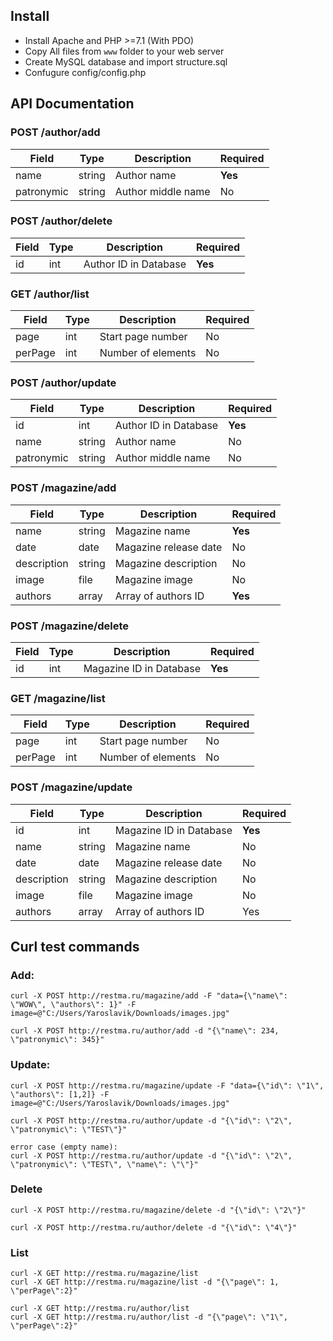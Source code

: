## Install
- Install Apache and PHP >=7.1 (With PDO)
- Copy All files from `www` folder to your web server
- Create MySQL database and import structure.sql
- Confugure config/config.php

## API Documentation
### POST /author/add
| Field       | Type    | Description          | Required |
|  ---        | ----    |      ----------      |  ------  |
|  name       | string  |   Author name        | **Yes**  |
|  patronymic | string  |   Author middle name | No       |

### POST /author/delete
| Field       | Type    | Description          | Required |
|  ---        | ----    |      ----------      |  ------  |
|  id         | int     |Author ID in Database | **Yes**  |

### GET /author/list
| Field       | Type    | Description          | Required |
|  ---        | ----    |      ----------      |  ------  |
|  page       | int     |   Start page number  |    No    |
|  perPage    | int     |   Number of elements |    No    |

### POST /author/update
| Field       | Type    | Description          | Required |
|  ---        | ----    |      ----------      |  ------  |
|  id         | int     |Author ID in Database | **Yes**  |
|  name       | string  |   Author name        |  No      |
|  patronymic | string  |   Author middle name |  No      |

### POST /magazine/add
| Field       | Type    | Description          | Required |
|  ---        | ----    |      ----------      |  ------  |
|  name       | string  | Magazine name        | **Yes**  |
|  date       | date    | Magazine release date| No       |
|  description| string  | Magazine description | No       |
|  image      | file    | Magazine image       | No       |
|  authors    | array   | Array of authors ID  | **Yes**  |

### POST /magazine/delete
| Field       | Type    | Description           | Required |
|  ---        | ----    |      ----------       |  ------  |
|  id         | int     |Magazine ID in Database| **Yes**  |

### GET /magazine/list
| Field       | Type    | Description          | Required |
|  ---        | ----    |      ----------      |  ------  |
|  page       | int     |   Start page number  |    No    |
|  perPage    | int     |   Number of elements |    No    |

### POST /magazine/update
| Field       | Type    | Description           | Required |
|  ---        | ----    |      ----------       |  ------  |
|  id         | int     |Magazine ID in Database| **Yes**  |
|  name       | string  | Magazine name         | No       |
|  date       | date    | Magazine release date | No       |
|  description| string  | Magazine description  | No       |
|  image      | file    | Magazine image        | No       |
|  authors    | array   | Array of authors ID   | Yes      |


## Curl test commands
### Add:
```
curl -X POST http://restma.ru/magazine/add -F "data={\"name\": \"WOW\", \"authors\": 1}" -F image=@"C:/Users/Yaroslavik/Downloads/images.jpg"
```

```
curl -X POST http://restma.ru/author/add -d "{\"name\": 234, \"patronymic\": 345}"
```

### Update:
```
curl -X POST http://restma.ru/magazine/update -F "data={\"id\": \"1\", \"authors\": [1,2]} -F image=@"C:/Users/Yaroslavik/Downloads/images.jpg"
```

```
curl -X POST http://restma.ru/author/update -d "{\"id\": \"2\", \"patronymic\": \"TEST\"}"

error case (empty name):
curl -X POST http://restma.ru/author/update -d "{\"id\": \"2\", \"patronymic\": \"TEST\", \"name\": \"\"}"
```

### Delete
```
curl -X POST http://restma.ru/magazine/delete -d "{\"id\": \"2\"}"
```

```
curl -X POST http://restma.ru/author/delete -d "{\"id\": \"4\"}"
```

### List
```
curl -X GET http://restma.ru/magazine/list
curl -X GET http://restma.ru/magazine/list -d "{\"page\": 1, \"perPage\":2}"
```

```
curl -X GET http://restma.ru/author/list
curl -X GET http://restma.ru/author/list -d "{\"page\": \"1\", \"perPage\":2}"
```
